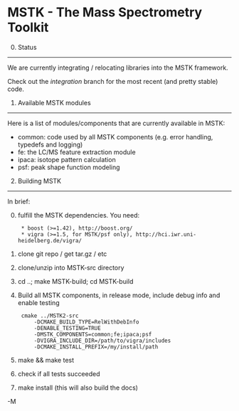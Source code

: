 MSTK - The Mass Spectrometry Toolkit
====================================

0. Status
---------

We are currently integrating / relocating libraries into the MSTK framework.

Check out the *integration* branch for the most recent (and pretty stable) code.


1. Available MSTK modules
----------------------------

Here is a list of modules/components that are currently available in MSTK:

* common: code used by all MSTK components (e.g. error handling, typedefs and
  logging)
* fe: the LC/MS feature extraction module
* ipaca: isotope pattern calculation
* psf: peak shape function modeling

2. Building MSTK
----------------

In brief:

0. fulfill the MSTK dependencies. You need: 

        * boost (>=1.42), http://boost.org/
        * vigra (>=1.5, for MSTK/psf only), http://hci.iwr.uni-heidelberg.de/vigra/

1. clone git repo / get tar.gz / etc
2. clone/unzip into MSTK-src directory
3. cd ..; make MSTK-build; cd MSTK-build
4. Build all MSTK components, in release mode, include debug info and enable testing

        cmake ../MSTK2-src 
            -DCMAKE_BUILD_TYPE=RelWithDebInfo 
            -DENABLE_TESTING=TRUE
            -DMSTK_COMPONENTS=common;fe;ipaca;psf
            -DVIGRA_INCLUDE_DIR=/path/to/vigra/includes
            -DCMAKE_INSTALL_PREFIX=/my/install/path

5. make && make test
6. check if all tests succeeded
7. make install (this will also build the docs)

-M

